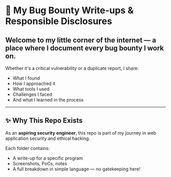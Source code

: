# 🐞 My Bug Bounty Write-ups & Responsible Disclosures

## Welcome to my little corner of the internet — a place where I document every bug bounty I work on.

Whether it's a critical vulnerability or a duplicate report, I share:
- What I found  
- How I approached it  
- What tools I used  
- Challenges I faced  
- And what I learned in the process  

---

## ✨ Why This Repo Exists

As an **aspiring security engineer**, this repo is part of my journey in web application security and ethical hacking.

Each folder contains:
- A write-up for a specific program 
- Screenshots, PoCs, notes
- A full breakdown in simple language — no gatekeeping here!


